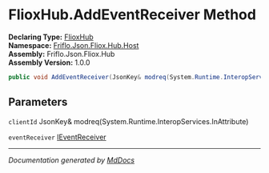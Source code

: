 ﻿<!--  
  <auto-generated>   
    The contents of this file were generated by a tool.  
    Changes to this file may be list if the file is regenerated  
  </auto-generated>   
-->

# FlioxHub.AddEventReceiver Method

**Declaring Type:** [FlioxHub](../index.md)  
**Namespace:** [Friflo.Json.Fliox.Hub.Host](../../index.md)  
**Assembly:** Friflo.Json.Fliox.Hub  
**Assembly Version:** 1.0.0

```csharp
public void AddEventReceiver(JsonKey& modreq(System.Runtime.InteropServices.InAttribute) clientId, IEventReceiver eventReceiver);
```

## Parameters

`clientId`  JsonKey& modreq(System.Runtime.InteropServices.InAttribute)

`eventReceiver`  [IEventReceiver](../../Event/IEventReceiver/index.md)

___

*Documentation generated by [MdDocs](https://github.com/ap0llo/mddocs)*
